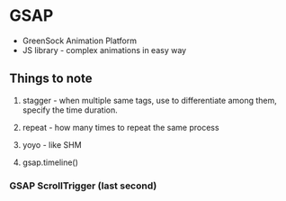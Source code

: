 # GSAP

- GreenSock Animation Platform
- JS library - complex animations in easy way


## Things to note

1. stagger - when multiple same tags, use to differentiate among them, specify the time duration.

2. repeat - how many times to repeat the same process
3. yoyo - like SHM
4. gsap.timeline()


### GSAP ScrollTrigger (last second)